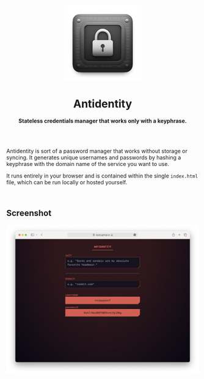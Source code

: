 <div align="center">
  <a href="https://leodr.github.io/antidentity/">
    <img src="./readme-assets/logo.png" height="200" />
  </a>
</div>

<h1 align="center">Antidentity</h1>

<p align="center">
  <b>
    Stateless credentials manager that works only with a keyphrase.
  </b>
</p>

<br><br>

Antidentity is sort of a password manager that works without storage or syncing.
It generates unique usernames and passwords by hashing a keyphrase with the
domain name of the service you want to use.

It runs entirely in your browser and is contained within the single `index.html`
file, which can be run locally or hosted yourself.

<br>

## Screenshot

![Screenshot of Antidentity](./readme-assets/screenshot.png)
